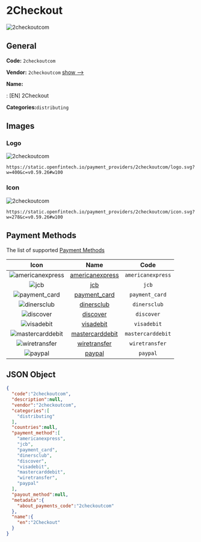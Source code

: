 
# 2Checkout 
![2checkoutcom](https://static.openfintech.io/payment_providers/2checkoutcom/logo.svg?w=400&c=v0.59.26#w100)  

## General 
 
**Code:** `2checkoutcom` 
 
**Vendor:** `2checkoutcom` [show -->](/vendors/2checkoutcom/) 
 
**Name:** 
 
:	[EN] 2Checkout 
 
**Categories:**`distributing` 
 

## Images 

### Logo 
 
![2checkoutcom](https://static.openfintech.io/payment_providers/2checkoutcom/logo.svg?w=400&c=v0.59.26#w100)  

```
https://static.openfintech.io/payment_providers/2checkoutcom/logo.svg?w=400&c=v0.59.26#w100
```  

### Icon 
 
![2checkoutcom](https://static.openfintech.io/payment_providers/2checkoutcom/icon.svg?w=278&c=v0.59.26#w100)  

```
https://static.openfintech.io/payment_providers/2checkoutcom/icon.svg?w=278&c=v0.59.26#w100
```  

## Payment Methods 
 
The list of supported [Payment Methods](/payment-methods/) 

|Icon|Name|Code| 
|:---:|:---:|:---:| 
|![americanexpress](https://static.openfintech.io/payment_methods/americanexpress/icon.svg?w=278&c=v0.59.26#w100) |[americanexpress](/payment-methods/americanexpress/)|`americanexpress`| 
|![jcb](https://static.openfintech.io/payment_methods/jcb/icon.png?w=278&c=v0.59.26#w100) |[jcb](/payment-methods/jcb/)|`jcb`| 
|![payment_card](https://static.openfintech.io/payment_methods/payment_card/icon.svg?w=278&c=v0.59.26#w100) |[payment_card](/payment-methods/payment_card/)|`payment_card`| 
|![dinersclub](https://static.openfintech.io/payment_methods/dinersclub/icon.svg?w=278&c=v0.59.26#w100) |[dinersclub](/payment-methods/dinersclub/)|`dinersclub`| 
|![discover](https://static.openfintech.io/payment_methods/discover/icon.svg?w=278&c=v0.59.26#w100) |[discover](/payment-methods/discover/)|`discover`| 
|![visadebit](https://static.openfintech.io/payment_methods/visadebit/icon.png?w=278&c=v0.59.26#w100) |[visadebit](/payment-methods/visadebit/)|`visadebit`| 
|![mastercarddebit](https://static.openfintech.io/payment_methods/mastercarddebit/icon.png?w=278&c=v0.59.26#w100) |[mastercarddebit](/payment-methods/mastercarddebit/)|`mastercarddebit`| 
|![wiretransfer](https://static.openfintech.io/payment_methods/wiretransfer/icon.svg?w=278&c=v0.59.26#w100) |[wiretransfer](/payment-methods/wiretransfer/)|`wiretransfer`| 
|![paypal](https://static.openfintech.io/payment_methods/paypal/icon.svg?w=278&c=v0.59.26#w100) |[paypal](/payment-methods/paypal/)|`paypal`| 
 

## JSON Object 

```json
{
  "code":"2checkoutcom",
  "description":null,
  "vendor":"2checkoutcom",
  "categories":[
    "distributing"
  ],
  "countries":null,
  "payment_method":[
    "americanexpress",
    "jcb",
    "payment_card",
    "dinersclub",
    "discover",
    "visadebit",
    "mastercarddebit",
    "wiretransfer",
    "paypal"
  ],
  "payout_method":null,
  "metadata":{
    "about_payments_code":"2checkoutcom"
  },
  "name":{
    "en":"2Checkout"
  }
}
```  
